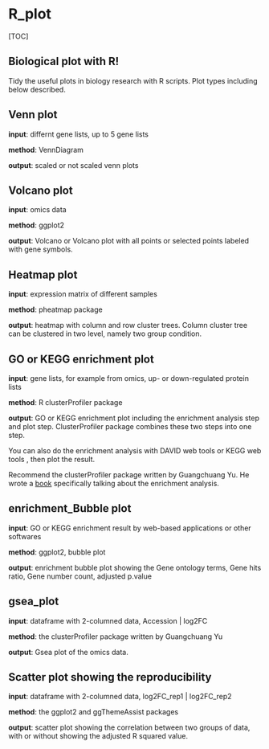 # R_plot
[TOC]
## Biological plot  with R!
Tidy the useful plots in biology research with R scripts.
Plot types including below described.

## Venn plot

**input**: differnt gene lists, up to 5 gene lists

**method**: VennDiagram

**output**: scaled or not scaled venn plots

## Volcano plot

**input**: omics data

**method**: ggplot2

**output**: Volcano or Volcano plot with all points or selected points labeled with gene symbols.

## Heatmap plot

**input**: expression matrix of different samples

**method**: pheatmap package

**output**: heatmap with column and row cluster trees. Column cluster tree can be clustered in two level, namely two group condition.

## GO or KEGG enrichment plot

**input**: gene lists, for example from omics, up- or down-regulated protein lists

**method**: R clusterProfiler  package

**output**: GO or KEGG enrichment plot including the enrichment analysis step and plot step. ClusterProfiler package combines these two steps into one step.

You can also do the enrichment analysis with DAVID web tools or KEGG web tools , then plot the result.

Recommend the clusterProfiler package written by Guangchuang Yu. He wrote a [book](https://yulab-smu.github.io/clusterProfiler-book/index.html) specifically talking about the enrichment analysis.

## enrichment_Bubble plot

**input**: GO or KEGG enrichment result by web-based applications or other softwares

**method**: ggplot2, bubble plot

**output**: enrichment bubble plot showing the Gene ontology terms, Gene hits ratio, Gene number count, adjusted p.value

## gsea_plot

**input**: dataframe with 2-columned data, Accession | log2FC

**method**: the clusterProfiler package written by Guangchuang Yu

**output**:  Gsea plot of the omics data.

## Scatter plot showing the reproducibility

**input**: dataframe with 2-columned data,  log2FC_rep1 | log2FC_rep2

**method**: the ggplot2 and ggThemeAssist packages

**output**:  scatter plot showing the correlation between two groups of data, with or without showing the adjusted R squared value.